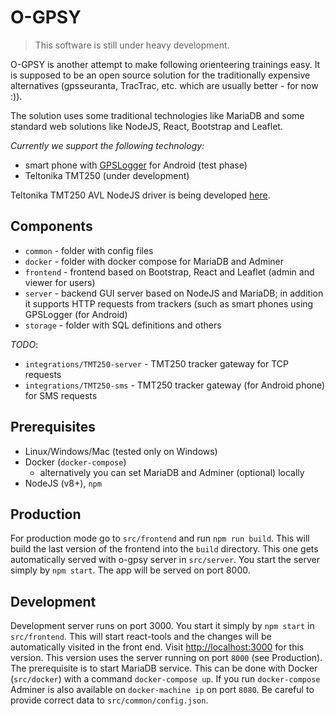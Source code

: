 # O-GPSY

> This software is still under heavy development.

O-GPSY is another attempt to make following orienteering trainings easy. It is supposed to be an open source solution for the traditionally expensive alternatives (gpsseuranta, TracTrac, etc. which are usually better - for now :)).

The solution uses some traditional technologies like MariaDB and some standard web solutions like NodeJS, React, Bootstrap and Leaflet.

*Currently we support the following technology:*

* smart phone with [GPSLogger](http://gpslogger.app) for Android (test phase)
* Teltonika TMT250 (under development)

Teltonika TMT250 AVL NodeJS driver is being developed [here](http://github.com/klemenkenda/tmt250-node).

## Components

* `common` - folder with config files
* `docker` - folder with docker compose for MariaDB and Adminer
* `frontend` - frontend based on Bootstrap, React and Leaflet (admin and viewer for users)
* `server` - backend GUI server based on NodeJS and MariaDB; in addition it supports HTTP requests from trackers (such as smart phones using GPSLogger (for Android)
* `storage` - folder with SQL definitions and others

*TODO*:

* `integrations/TMT250-server` - TMT250 tracker gateway for TCP requests
* `integrations/TMT250-sms` - TMT250 tracker gateway (for Android phone) for SMS requests

## Prerequisites

* Linux/Windows/Mac (tested only on Windows)
* Docker (`docker-compose`)
  * alternatively you can set MariaDB and Adminer (optional) locally
* NodeJS (v8+), `npm`

## Production

For production mode go to `src/frontend` and run `npm run build`. This will build the last version of the frontend into the `build` directory. This one gets automatically served with o-gpsy server in `src/server`. You start the server simply by `npm start`. The app will be served on port 8000.

## Development

Development server runs on port 3000. You start it simply by `npm start` in `src/frontend`. This will start react-tools and the changes will be automatically visited in the front end. Visit [http://localhost:3000](http://localhost:3000) for this version. This version uses the server running on port `8000` (see Production). The prerequisite is to start MariaDB service. This can be done with Docker (`src/docker`) with a command `docker-compose up`. If you run `docker-compose` Adminer is also available on `docker-machine ip` on port `8080`. Be careful to provide correct data to `src/common/config.json`.
